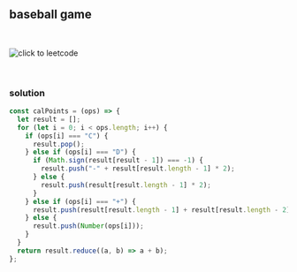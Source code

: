 ## baseball game

<br>

![click to leetcode]("https://leetcode.com/problems/baseball-game/")

<br>

### solution

```js
const calPoints = (ops) => {
  let result = [];
  for (let i = 0; i < ops.length; i++) {
    if (ops[i] === "C") {
      result.pop();
    } else if (ops[i] === "D") {
      if (Math.sign(result[result - 1]) === -1) {
        result.push("-" + result[result.length - 1] * 2);
      } else {
        result.push(result[result.length - 1] * 2);
      }
    } else if (ops[i] === "+") {
      result.push(result[result.length - 1] + result[result.length - 2]);
    } else {
      result.push(Number(ops[i]));
    }
  }
  return result.reduce((a, b) => a + b);
};
```
